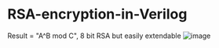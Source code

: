 # RSA-encryption-in-Verilog
Result = "A^B mod C", 8 bit RSA but easily extendable
![image](https://user-images.githubusercontent.com/53184086/187013008-5f9f7fa3-ce35-41cd-a43e-b5351b9d8fcd.png)
